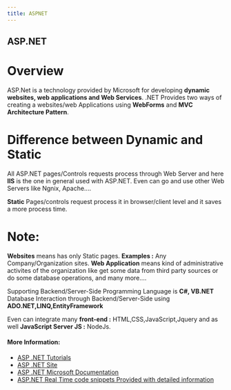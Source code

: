 ```yaml
---
title: ASPNET
---
```

## ASP.NET

# Overview

ASP.Net is a technology provided by Microsoft for developing **dynamic websites, web applications and Web Services**.
.NET Provides two ways of creating a websites/web Applications using **WebForms** and **MVC Architecture Pattern**.

# Difference between Dynamic and Static
All ASP.NET pages/Controls requests process through Web Server and here **IIS** is the one in general used with ASP.NET.
Even can go and use other Web Servers like Ngnix, Apache....

**Static** Pages/controls request process it in browser/client level and it saves a more process time. 

# Note:
**Websites** means has only Static pages. **Examples :** Any Company/Organization sites.
**Web Application** means kind of administrative activites of the organization like get some data from third party sources or do some database operations, and many more....

Supporting Backend/Server-Side Programming Language is **C#, VB.NET**
Database Interaction through Backend/Server-Side using **ADO.NET,LINQ,EntityFramework**

Even can integrate many **front-end :** HTML,CSS,JavaScript,Jquery and as well **JavaScript Server JS :** NodeJs.


#### More Information:
- [ASP .NET Tutorials](https://www.tutorialspoint.com/asp.net/)
- [ASP .NET Site](https://www.asp.net/)
- [ASP .NET Microsoft Documentation](https://docs.microsoft.com/en-us/aspnet/#pivot=aspnet/)
- [ASP.NET Real Time code snippets Provided with detailed information](https://www.aspsnippets.com/)
